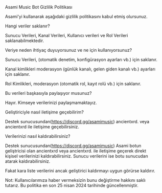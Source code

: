 Asami Music Bot Gizlilik Politikası

Asami'yi kullanarak aşağıdaki gizlilik politikasını kabul etmiş olursunuz.


Hangi veriler saklanır?

Sunucu Verileri, Kanal Verileri, Kullanıcı verileri ve Rol Verileri saklanabilmektedir.

Veriye neden ihtiyaç duyuyorsunuz ve ne için kullanıyorsunuz?

Sunucu Verileri, (otomatik denetim, konfigürasyon ayarları vb.) için saklanır.

Kanal kimlikleri moderasyon (günlük kanalı, gelen giden kanalı vb.) ayarları için saklanır.

Rol Kimlikleri, moderasyon (otomatik rol, kayıt rolü vb.) için saklanır.

Bu verileri başkasıyla paylaşıyor musunuz?

Hayır. Kimseye verilerinizi paylaşmamaktayız.

Geliştiriciyle nasıl iletişime geçebilirim?

Destek sunucusundan(https://discord.gg/asamimusic) ancientxrd. veya ancientxrd ile iletişime geçebilirsiniz.

Verilerinizi nasıl kaldırabilirsiniz?

Destek sunucusundan(https://discord.gg/asamimusic) Asami botun geliştricisi olan ancientxrd veya ancientxrd. ile iletişime geçerek direkt kişisel verilerinizi kaldırabilirsiniz. Sunucu verilerini ise botu sunucudan atarak kaldırabilirsiniz.

Fakat kara liste verilerini ancak geliştirici kaldırmayı uygun görürse kaldırır.

Not: Kullanıcılarımıza haber vermeksizin bunu değiştirme hakkını saklı tutarız. Bu politika en son 25 nisan 2024 tarihinde güncellenmiştir.

